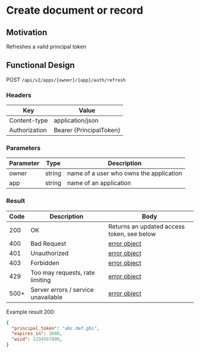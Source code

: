 # Create document or record
## Motivation
Refreshes a valid principal token

## Functional Design
POST `/api/v2/apps/{owner}/{app}/auth/refresh`

### Headers
| Key | Value |
| --- | --- |
| Content-type | application/json |
| Authorization | Bearer {PrincipalToken} |

### Parameters
| Parameter | Type | Description |
| --- | --- | --- |
| owner | string | name of a user who owns the application |
| app | string | name of an application |

### Result
| Code | Description | Body
| --- | --- | --- |
| 200 | OK | Returns an updated access token, see below |
| 400 | Bad Request | [error object](conventions.md#errors) |
| 401 | Unauthorized | [error object](conventions.md#errors) |
| 403 | Forbidden | [error object](conventions.md#errors) |
| 429 | Too may requests, rate limiting | [error object](conventions.md#errors) |
| 500+ | Server errors / service unavailable | [error object](conventions.md#errors) |
 
Example result 200:
```json
{
  "principal_token": "abc.def.ghi",
  "expires_in": 3600,
  "wsid": 1234567890,
}
```

